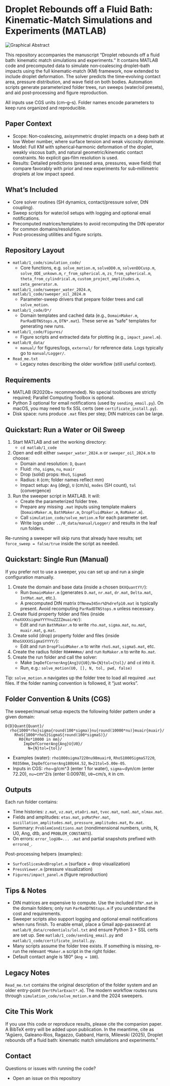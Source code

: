 # Droplet Rebounds off a Fluid Bath: Kinematic‑Match Simulations and Experiments (MATLAB)

![Graphical Abstract](matlab/0_data/manual/GraphicalAbstract.jpg)

This repository accompanies the manuscript “Droplet rebounds off a fluid bath: kinematic match simulations and experiments.” It contains MATLAB code and precomputed data to simulate non‑coalescing droplet–bath impacts using the full kinematic‑match (KM) framework, now extended to include droplet deformation. The solver predicts the time‑evolving contact area, pressure distribution, and wave field on both bodies. Automation scripts generate parameterized folder trees, run sweeps (water/oil presets), and aid post‑processing and figure reproduction.

All inputs use CGS units (cm–g–s). Folder names encode parameters to keep runs organized and reproducible.

## Paper Context
- Scope: Non‑coalescing, axisymmetric droplet impacts on a deep bath at low Weber number, where surface tension and weak viscosity dominate.
- Model: Full KM with spherical‑harmonic deformation of the droplet, weakly viscous bath, and natural geometric/kinematic contact constraints. No explicit gas‑film resolution is used.
- Results: Detailed predictions (pressed area, pressures, wave field) that compare favorably with prior and new experiments for sub‑millimetric droplets at low impact speed.

## What’s Included
- Core solver routines (SH dynamics, contact/pressure solver, DtN coupling).
- Sweep scripts for water/oil setups with logging and optional email notifications.
- Precomputed matrices/templates to avoid recomputing the DtN operator for common domains/resolution.
- Post-processing utilities and figure scripts.

## Repository Layout
- `matlab/1_code/simulation_code/`
  - Core functions, e.g. `solve_motion.m`, `solveDD0.m`, `solvenDDCusp.m`, `solve_ODE_unkown.m`, `r_from_spherical.m`, `zs_from_spherical.m`, `theta_from_cylindrical.m`, `custom_project_amplitudes.m`, `zeta_generator.m`.
- `matlab/1_code/sweeper_water_2024.m`, `matlab/1_code/sweeper_oil_2024.m`
  - Parameter-sweep drivers that prepare folder trees and call `solve_motion`.
- `matlab/1_code/D*/`
  - Domain templates and cached data (e.g., `DomainMaker.m`, `ParRadDTNStops.m`, `DTN*.mat`). These serve as “safe” templates for generating new runs.
- `matlab/1_code/Figures/`
  - Figure scripts and extracted data for plotting (e.g., `impact_panel.m`).
- `matlab/0_data/`
  - `manual/` for figures/logs, `external/` for reference data. Logs typically go to `manual/Logger/`.
- `Read_me.txt`
  - Legacy notes describing the older workflow (still useful context).

## Requirements
- MATLAB (R2020b+ recommended). No special toolboxes are strictly required; Parallel Computing Toolbox is optional.
- Python 3 optional for email notifications (used by `sending_email.py`). On macOS, you may need to fix SSL certs (see `certificate_install.py`).
- Disk space: runs produce `.mat` files per step; DtN matrices can be large.

## Quickstart: Run a Water or Oil Sweep
1) Start MATLAB and set the working directory:
   - `cd matlab/1_code`
2) Open and edit either `sweeper_water_2024.m` or `sweeper_oil_2024.m` to choose:
   - Domain and resolution: `D`, `Quant`
   - Fluid: `rho`, `sigma`, `nu`, `muair`
   - Drop (solid) props: `RhoS`, `SigmaS`
   - Radius: `R` (cm; folder names reflect mm)
   - Impact setup: `Ang` (deg), `U` (cm/s), `modes` (SH count), `tol` (convergence)
3) Run the sweeper script in MATLAB. It will:
   - Create the parameterized folder tree.
   - Prepare any missing `.mat` inputs using template makers (`DomainMaker.m`, `BathMaker.m`, `DropFluidMaker.m`, `RoMaker.m`).
   - Call `simulation_code/solve_motion.m` for each parameter set.
   - Write logs under `../0_data/manual/Logger/` and results in the leaf run folders.

Re-running a sweeper will skip runs that already have results; set `force_sweep = false/true` inside the script as needed.

## Quickstart: Single Run (Manual)
If you prefer not to use a sweeper, you can set up and run a single configuration manually.

1) Create the domain and base data (inside a chosen `DXXQuantYY/`):
   - Run `DomainMaker.m` (generates `D.mat`, `nr.mat`, `dr.mat`, `Delta.mat`, `IntMat.mat`, etc.).
   - A precomputed DtN matrix `DTNnew345nr%D%drefp10.mat` is typically present. Avoid recomputing `ParRadDTNStops.m` unless necessary.
2) Create fluid property folder and files (inside `rhoXXXXsigmaYYYYnuZZZZmuairW/`):
   - Edit and run `BathMaker.m` to write `rho.mat`, `sigma.mat`, `nu.mat`, `muair.mat`, `g.mat`.
3) Create solid (drop) property folder and files (inside `RhoSXXXXSigmaSYYYY/`):
   - Edit and run `DropFluidMaker.m` to write `rhoS.mat`, `sigmaS.mat`, etc.
4) Create the radius folder `R0####mm/` and run `RoMaker.m` to write `Ro.mat`.
5) Create the run folder and call the solver:
   - Make `ImpDefCornerAng{Ang}U{U0}/N={N}tol={tol}/` and `cd` into it.
   - Run, e.g.: `solve_motion(U0, [], N, tol, pwd, false)`

Tip: `solve_motion.m` navigates up the folder tree to load all required `.mat` files. If the folder naming convention is followed, it “just works”.

## Folder Convention & Units (CGS)
The sweeper/manual setup expects the following folder pattern under a given domain:
```
D{D}Quant{Quant}/
  rho{1000*rho}sigma{round(100*sigma)}nu{round(10000*nu)}muair{muair}/
    RhoS{1000*rhoS}SigmaS{round(100*sigmaS)}/
      R0{Ro*10000 in mm}/
        ImpDefCornerAng{Ang}U{U0}/
          N={N}tol={tol}/
```
- Examples (water): `rho1000sigma7220nu98muair0`, `RhoS1000SigmaS7220`, `R0350mm`, `ImpDefCornerAng180U44.52`, `N=21tol=5.00e-05`.
- Inputs in CGS: `rho`~g/cm^3 (enter 1 for water), `sigma`~dyn/cm (enter 72.20), `nu`~cm^2/s (enter 0.00978), `U0`~cm/s, `R` in cm.

## Outputs
Each run folder contains:
- Time histories: `z.mat`, `vz.mat`, `etaOri.mat`, `tvec.mat`, `numl.mat`, `nlmax.mat`.
- Fields and amplitudes: `etas.mat`, `psMatPer.mat`, `oscillation_amplitudes.mat`, `pressure_amplitudes.mat`, `Rv.mat`.
- Summary: `ProblemConditions.mat` (nondimensional numbers, units, N, U0, Ang, dtb, and `PROBLEM_CONSTANTS`).
- On errors: `error_logU0=... .mat` and partial snapshots prefixed with `errored_`.

Post-processing helpers (examples):
- `SurfceSlicesAndDroplet.m` (surface + drop visualization)
- `PressViewer.m` (pressure visualization)
- `Figures/impact_panel.m` (figure reproduction)

## Tips & Notes
- DtN matrices are expensive to compute. Use the included `DTN*.mat` in the domain folders; only run `ParRadDTNStops.m` if you understand the cost and requirements.
- Sweeper scripts also support logging and optional email notifications when runs finish. To enable email, place a Gmail app-password at `matlab/0_data/credentials/lol.txt` and ensure Python 3 + SSL certs are set up. See `matlab/1_code/sending_email.py` and `matlab/1_code/certificate_install.py`.
- Many scripts assume the folder tree exists. If something is missing, re-run the relevant `*Maker.m` script in the right folder.
- Default contact angle is 180° (`Ang = 180`).

## Legacy Notes
`Read_me.txt` contains the original description of the folder system and an older entry-point (`VertPolarExact*.m`). The modern workflow routes runs through `simulation_code/solve_motion.m` and the 2024 sweepers.

## Cite This Work
If you use this code or reproduce results, please cite the companion paper. A BibTeX entry will be added upon publication. In the meantime, cite as “Agüero, Galeano‑Rios, Ragazzo, Gabbard, Harris, Milewski (2025), Droplet rebounds off a fluid bath: kinematic match simulations and experiments.”

## Contact
Questions or issues with running the code?
- Open an issue on this repository
